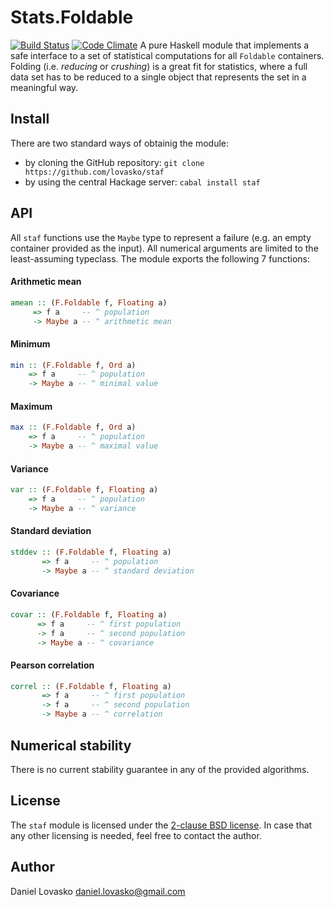 # Stats.Foldable
[![Build Status](https://travis-ci.org/lovasko/staf.svg?branch=master)](https://travis-ci.org/lovasko/staf)
[![Code Climate](https://codeclimate.com/github/lovasko/staf/badges/gpa.svg)](https://codeclimate.com/github/lovasko/staf)
A pure Haskell module that implements a safe interface to a set of statistical
computations for all `Foldable` containers. Folding (i.e. _reducing_ or
_crushing_) is a great fit for statistics, where a full data set has to be
reduced to a single object that represents the set in a meaningful way.

## Install
There are two standard ways of obtainig the module:
 * by cloning the GitHub repository: `git clone https://github.com/lovasko/staf`
 * by using the central Hackage server: `cabal install staf`

## API
All `staf` functions use the `Maybe` type to represent a failure (e.g. an empty
container provided as the input). All numerical arguments are limited to the
least-assuming typeclass. The module exports the following 7 functions:

#### Arithmetic mean
```haskell
amean :: (F.Foldable f, Floating a)
     => f a     -- ^ population
     -> Maybe a -- ^ arithmetic mean
```

#### Minimum
```haskell
min :: (F.Foldable f, Ord a)
    => f a     -- ^ population
    -> Maybe a -- ^ minimal value
```

#### Maximum
```haskell
max :: (F.Foldable f, Ord a)
    => f a     -- ^ population
    -> Maybe a -- ^ maximal value
```

#### Variance
```haskell
var :: (F.Foldable f, Floating a)
    => f a     -- ^ population
    -> Maybe a -- ^ variance
```

#### Standard deviation
```haskell
stddev :: (F.Foldable f, Floating a)
       => f a     -- ^ population
       -> Maybe a -- ^ standard deviation
```

#### Covariance
```haskell
covar :: (F.Foldable f, Floating a)
      => f a     -- ^ first population
      -> f a     -- ^ second population
      -> Maybe a -- ^ covariance
```

#### Pearson correlation
```haskell
correl :: (F.Foldable f, Floating a)
       => f a     -- ^ first population
       -> f a     -- ^ second population
       -> Maybe a -- ^ correlation
```

## Numerical stability
There is no current stability guarantee in any of the provided algorithms.

## License
The `staf` module is licensed under the [2-clause BSD license](LICENSE). In
case that any other licensing is needed, feel free to contact the author.

## Author
Daniel Lovasko <daniel.lovasko@gmail.com>
